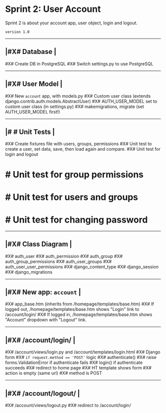 # Sprint 2: User Account

Sprint 2 is about your account app, user object, login and logout.

`version 1.0`

-----------------------------
|#X# Database               |
-----------------------------
#X# Create DB in PostgreSQL
#X# Switch settings.py to use PostgreSQL

-----------------------------
|#X# User Model             |
-----------------------------
#X# New `account` app, with models.py
#X# Custom user class (extends django.contrib.auth.models.AbstractUser)
#X# AUTH_USER_MODEL set to custom user class (in settings.py)
#X# makemigrations, migrate (set AUTH_USER_MODEL first!)

-----------------------------
|# # Unit Tests             |
-----------------------------
#X# Create fixtures file with users, groups, permissions
#X# Unit test to create a user, set data, save, then load again and compare.
#X# Unit test for login and logout
# # Unit test for group permissions
# # Unit test for users and groups
# # Unit test for changing password

-----------------------------
|#X# Class Diagram          |
-----------------------------
#X# auth_user
#X# auth_permission
#X# auth_group
#X# auth_group_permissions
#X# auth_user_groups
#X# auth_user_user_permissions
#X# django_content_type
#X# django_session
#X# django_migrations

-----------------------------
|#X#  New app: `account`    |
-----------------------------
#X# app_base.htm (inherits from /homepage/templates/base.htm)
#X# If logged out, /homepage/templates/base.htm shows "Login" link to /account/login/
#X# If logged in, /homepage/templates/base.htm shows "Account" dropdown with "Logout" link.

-----------------------------
|#X#  /account/login/       |
-----------------------------
#X# /account/views/login.py and /account/templates/login.html
#X# Django form
#X# `if request.method == 'POST'` logic
#X#    authenticate()
#X#    raise forms.ValidationError if authenticate fails
#X#    login() if authenticate succeeds
#X#    redirect to home page
#X# HT  template shows form
#X#    action is empty (same url)
#X#    method is POST

-----------------------------
|#X#  /account/logout/      |
-----------------------------
#X# /account/views/logout.py
#X# redirect to /account/login/
